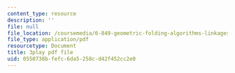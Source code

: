 ```yaml
---
content_type: resource
description: ''
file: null
file_location: /coursemedia/6-849-geometric-folding-algorithms-linkages-origami-polyhedra-fall-2012/0550738bfefc6da5258cd42f452cc2e0_VQcvVx-niG4.pdf
file_type: application/pdf
resourcetype: Document
title: 3play pdf file
uid: 0550738b-fefc-6da5-258c-d42f452cc2e0
---
```

